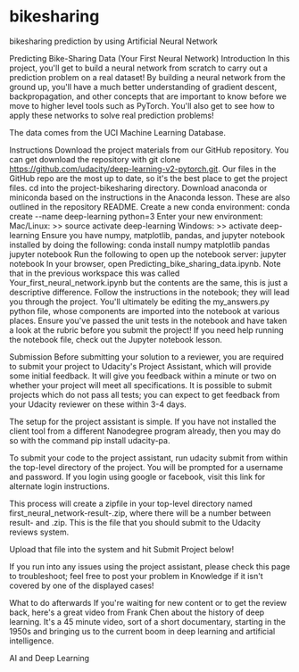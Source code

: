 # bikesharing
bikesharing prediction by using Artificial Neural Network

Predicting Bike-Sharing Data (Your First Neural Network)
Introduction
In this project, you'll get to build a neural network from scratch to carry out a prediction problem on a real dataset! By building a neural network from the ground up, you'll have a much better understanding of gradient descent, backpropagation, and other concepts that are important to know before we move to higher level tools such as PyTorch. You'll also get to see how to apply these networks to solve real prediction problems!

The data comes from the UCI Machine Learning Database.

Instructions
Download the project materials from our GitHub repository. You can get download the repository with git clone https://github.com/udacity/deep-learning-v2-pytorch.git. Our files in the GitHub repo are the most up to date, so it's the best place to get the project files.
cd into the project-bikesharing directory.
Download anaconda or miniconda based on the instructions in the Anaconda lesson. These are also outlined in the repository README.
Create a new conda environment:
conda create --name deep-learning python=3
Enter your new environment:
Mac/Linux: >> source activate deep-learning
Windows: >> activate deep-learning
Ensure you have numpy, matplotlib, pandas, and jupyter notebook installed by doing the following:
conda install numpy matplotlib pandas jupyter notebook
Run the following to open up the notebook server:
jupyter notebook
In your browser, open Predicting_bike_sharing_data.ipynb. Note that in the previous workspace this was called Your_first_neural_network.ipynb but the contents are the same, this is just a descriptive difference.
Follow the instructions in the notebook; they will lead you through the project. You'll ultimately be editing the my_answers.py python file, whose components are imported into the notebook at various places.
Ensure you've passed the unit tests in the notebook and have taken a look at the rubric before you submit the project!
If you need help running the notebook file, check out the Jupyter notebook lesson.

Submission
Before submitting your solution to a reviewer, you are required to submit your project to Udacity's Project Assistant, which will provide some initial feedback. It will give you feedback within a minute or two on whether your project will meet all specifications. It is possible to submit projects which do not pass all tests; you can expect to get feedback from your Udacity reviewer on these within 3-4 days.

The setup for the project assistant is simple. If you have not installed the client tool from a different Nanodegree program already, then you may do so with the command pip install udacity-pa.

To submit your code to the project assistant, run udacity submit from within the top-level directory of the project. You will be prompted for a username and password. If you login using google or facebook, visit this link for alternate login instructions.

This process will create a zipfile in your top-level directory named first_neural_network-result-.zip, where there will be a number between result- and .zip. This is the file that you should submit to the Udacity reviews system.

Upload that file into the system and hit Submit Project below!

If you run into any issues using the project assistant, please check this page to troubleshoot; feel free to post your problem in Knowledge if it isn't covered by one of the displayed cases!

What to do afterwards
If you're waiting for new content or to get the review back, here's a great video from Frank Chen about the history of deep learning. It's a 45 minute video, sort of a short documentary, starting in the 1950s and bringing us to the current boom in deep learning and artificial intelligence.

AI and Deep Learning
